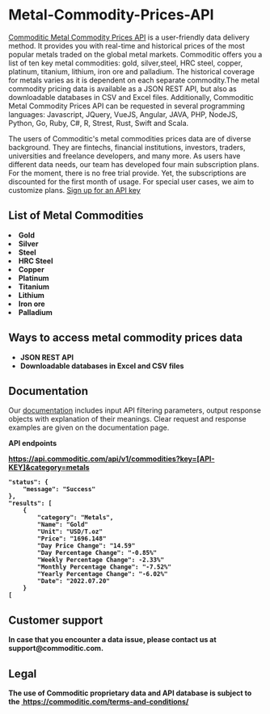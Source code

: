 # Metal-Commodity-Prices-API

<a href="https://commoditic.com/commodities-metals-prices-api/" rel="nofollow"> Commoditic Metal Commodity Prices API</a> is a user-friendly data delivery method. It provides you with real-time and historical prices of the most popular metals traded on the global metal markets. Commoditic offers  you a list of ten key metal commodities: gold, silver,steel, HRC steel, copper, platinum, titanium, lithium, iron ore and palladium. The historical coverage for metals varies as it is dependent on each separate commodity.The metal commodity pricing data is available as a JSON REST API, but also as downloadable databases in CSV and Excel files. Additionally, Commoditic Metal Commodity Prices API can be requested in several programming languages: Javascript, JQuery, VueJS, Angular, JAVA, PHP, NodeJS, Python, Go, Ruby, C#, R, Strest, Rust, Swift and Scala. 

The users of Commoditic's metal commodities prices data are of diverse background. They are fintechs, financial institutions, investors, traders, universities and freelance developers, and many more. As users have different data needs, our team has developed four main subscription plans. For the moment, there is no free trial provide. Yet, the subscriptions are discounted for the first month of usage. For special user cases, we aim to customize plans. <a href="https://commoditic.com/pricing/" rel="nofollow"> Sign up for an API key</a>

<h2> List of Metal Commodities </h2>

<li><strong>Gold</strong></li>
<li><strong>Silver</strong></li>
<li><strong>Steel</strong></li>
<li><strong>HRC Steel</strong></li>
<li><strong>Copper</strong></li>
<li><strong>Platinum</strong></li>
<li><strong>Titanium</strong></li>
<li><strong>Lithium</strong></li>
<li><strong>Iron ore</strong></li>
<li><strong>Palladium</strong></li>


<h2>Ways to access metal commodity prices data</h2>
<ul>
 	<li><strong>JSON REST API</strong></li>
 	<li><strong>Downloadable databases in Excel and CSV files</strong></li>
</ul>

<h2>Documentation</h2>

Our <a href="https://commoditic.com/documentation/" rel="nofollow">documentation</a> includes input API filtering parameters, output response objects with explanation of their meanings. Clear request and response examples are given on the documentation page.


<p><strong>API endpoints<p>
<p><a href="https://commoditic.com/commodities-metals-prices-api/">https://api.commoditic.com/api/v1/commodities?key=[API-KEY]&category=metals</a></p>


    "status": {
        "message": "Success"
    },
    "results": [
        {
            "category": "Metals",
            "Name": "Gold"
            "Unit": "USD/T.oz"
            "Price": "1696.148"
            "Day Price Change": "14.59"
            "Day Percentage Change": "-0.85%"
            "Weekly Percentage Change": -2.33%"
            "Monthly Percentage Change": "-7.52%"
            "Yearly Percentage Change": "-6.02%"
            "Date": "2022.07.20"
        }
    [

<h2>Customer support</h2>
In case that you encounter a data issue, please contact us at support@commoditic.com.

<h2>Legal</h2>
<p> The use of Commoditic proprietary data and API database is subject to the&nbsp;<a href="/"> https://commoditic.com/terms-and-conditions/</a></p>


